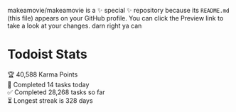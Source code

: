 makeamovie/makeamovie is a ✨ special ✨ repository because its `README.md` (this file) appears on your GitHub profile.
You can click the Preview link to take a look at your changes. darn right ya can

# Todoist Stats

<!-- TODO-IST:START -->
🏆  40,588 Karma Points           
🌸  Completed 14 tasks today           
✅  Completed 28,268 tasks so far           
⏳  Longest streak is 328 days
<!-- TODO-IST:END -->